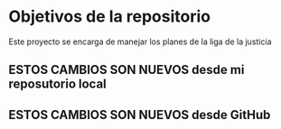 # Objetivos de la repositorio

Este proyecto se encarga de manejar los planes de la liga de la justicia

## ESTOS CAMBIOS SON NUEVOS desde mi reposutorio local
## ESTOS CAMBIOS SON NUEVOS desde GitHub
